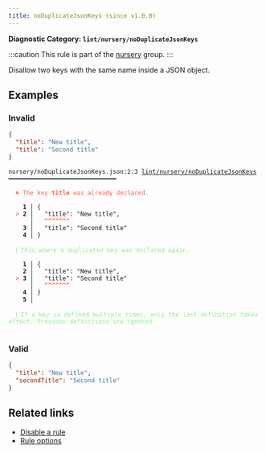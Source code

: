 ```yaml
---
title: noDuplicateJsonKeys (since v1.0.0)
---
```


**Diagnostic Category: `lint/nursery/noDuplicateJsonKeys`**

:::caution
This rule is part of the [nursery](/linter/rules/#nursery) group.
:::

Disallow two keys with the same name inside a JSON object.

## Examples

### Invalid

```json
{
  "title": "New title",
  "title": "Second title"
}
```

<pre class="language-text"><code class="language-text">nursery/noDuplicateJsonKeys.json:2:3 <a href="https://biomejs.dev/linter/rules/no-duplicate-json-keys">lint/nursery/noDuplicateJsonKeys</a> ━━━━━━━━━━━━━━━━━━━━━━━━━━━━━━

<strong><span style="color: Tomato;">  </span></strong><strong><span style="color: Tomato;">✖</span></strong> <span style="color: Tomato;">The key </span><span style="color: Tomato;"><strong>title</strong></span><span style="color: Tomato;"> was already declared.</span>
  
    <strong>1 │ </strong>{
<strong><span style="color: Tomato;">  </span></strong><strong><span style="color: Tomato;">&gt;</span></strong> <strong>2 │ </strong>  &quot;title&quot;: &quot;New title&quot;,
   <strong>   │ </strong>  <strong><span style="color: Tomato;">^</span></strong><strong><span style="color: Tomato;">^</span></strong><strong><span style="color: Tomato;">^</span></strong><strong><span style="color: Tomato;">^</span></strong><strong><span style="color: Tomato;">^</span></strong><strong><span style="color: Tomato;">^</span></strong><strong><span style="color: Tomato;">^</span></strong>
    <strong>3 │ </strong>  &quot;title&quot;: &quot;Second title&quot;
    <strong>4 │ </strong>}
  
<strong><span style="color: lightgreen;">  </span></strong><strong><span style="color: lightgreen;">ℹ</span></strong> <span style="color: lightgreen;">This where a duplicated key was declared again.</span>
  
    <strong>1 │ </strong>{
    <strong>2 │ </strong>  &quot;title&quot;: &quot;New title&quot;,
<strong><span style="color: Tomato;">  </span></strong><strong><span style="color: Tomato;">&gt;</span></strong> <strong>3 │ </strong>  &quot;title&quot;: &quot;Second title&quot;
   <strong>   │ </strong>  <strong><span style="color: Tomato;">^</span></strong><strong><span style="color: Tomato;">^</span></strong><strong><span style="color: Tomato;">^</span></strong><strong><span style="color: Tomato;">^</span></strong><strong><span style="color: Tomato;">^</span></strong><strong><span style="color: Tomato;">^</span></strong><strong><span style="color: Tomato;">^</span></strong>
    <strong>4 │ </strong>}
    <strong>5 │ </strong>
  
<strong><span style="color: lightgreen;">  </span></strong><strong><span style="color: lightgreen;">ℹ</span></strong> <span style="color: lightgreen;">If a key is defined multiple times, only the last definition takes effect. Previous definitions are ignored.</span>
  
</code></pre>

### Valid

```json
{
  "title": "New title",
  "secondTitle": "Second title"
}
```

## Related links

- [Disable a rule](/linter/#disable-a-lint-rule)
- [Rule options](/linter/#rule-options)
